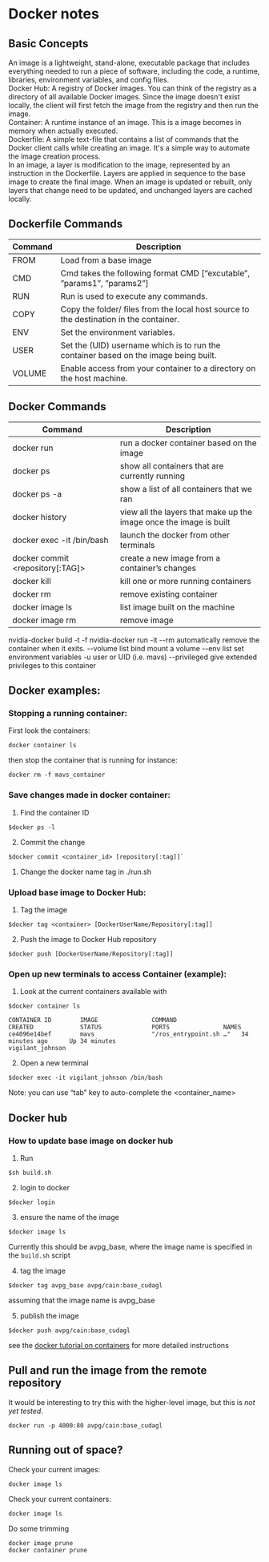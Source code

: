 # Docker notes

## Basic Concepts
An image is a lightweight, stand-alone, executable package that includes everything needed to run a piece of software, including the code, a runtime, libraries, environment variables, and config files.  
Docker Hub: A registry of Docker images. You can think of the registry as a directory of all available Docker images. Since the image doesn't exist locally, the client will first fetch the image from the registry and then run the image.  
Container: A runtime instance of an image. This is a image becomes in memory when actually executed.  
Dockerfile: A simple text-file that contains a list of commands that the Docker client calls while creating an image. It's a simple way to automate the image creation process.  
In an image, a layer is modification to the image, represented by an instruction in the Dockerfile. Layers are applied in sequence to the base image to create the final image. When an image is updated or rebuilt, only layers that change need to be updated, and unchanged layers are cached locally.  

## Dockerfile Commands
Command | Description
--- | ---
FROM | Load from a base image
CMD | Cmd takes the following format CMD [“excutable”, ”params1”, ”params2”]
RUN | Run is used to execute any commands.
COPY | Copy the folder/ files from the local host source to the destination in the container.
ENV	| Set the environment variables.
USER | Set the (UID) username which is to run the container based on the image being built.
VOLUME | Enable access from your container to a directory on the host machine.

## Docker Commands
Command | Description
--- | ---
docker run <image> | run a docker container based on the image
docker ps | show all containers that are currently running
docker ps -a | show a list of all containers that we ran
docker history <image> | view all the layers that make up the image once the image is built
docker exec -it <container> /bin/bash | launch the docker from other terminals
docker commit <container> <repository[:TAG]> | create a new image from a container’s changes
docker kill <container> | kill one or more running containers
docker rm <container> | remove existing container
docker image ls | list image built on the machine
docker image rm <container> | remove image

nvidia-docker build -t <container> -f <Dockerfile>
nvidia-docker run
-it
--rm 		automatically remove the container when it exits.
--volume list	bind mount a volume
--env list		set environment variables
-u		user or UID (i.e. mavs)
--privileged	give extended privileges to this container

## Docker examples:

### Stopping a running container:
First look the containers:
```
docker container ls
```
then stop the container that is running for instance:
```
docker rm -f mavs_container
```

### Save changes made in docker container:
1. Find the container ID  
```
$docker ps -l
```
2. Commit the change
```
$docker commit <container_id> [repository[:tag]]`
```
1. Change the docker name tag in ./run.sh  

### Upload base image to Docker Hub:
1. Tag the image
```
$docker tag <container> [DockerUserName/Repository[:tag]]
```
2. Push the image to Docker Hub repository
```
$docker push [DockerUserName/Repository[:tag]]
```

### Open up new terminals to access Container (example):
1. Look at the current containers available with
```
$docker container ls
```
```
CONTAINER ID        IMAGE               COMMAND                  CREATED             STATUS              PORTS               NAMES
ce4096e14bef        mavs                "/ros_entrypoint.sh …"   34 minutes ago      Up 34 minutes                           vigilant_johnson
```
2. Open a new terminal
```
$docker exec -it vigilant_johnson /bin/bash
```
Note: you can use “tab” key to auto-complete the <container_name>


## Docker hub

### How to update base image on docker hub
1. Run
```
$sh build.sh
```
2. login to docker
```
$docker login
```
3. ensure the name of the image
```
$docker image ls
```
Currently this should be avpg_base, where the image name is specified in the `build.sh` script

4. tag the image
```
$docker tag avpg_base avpg/cain:base_cudagl
```
assuming that the image name is avpg_base

5. publish the image
```
$docker push avpg/cain:base_cudagl
```
see the [docker tutorial on containers](https://docs.docker.com/get-started/part2/#build-the-app) for more detailed instructions

## Pull and run the image from the remote repository
It would be interesting to try this with the higher-level image, but this is *not yet tested*.
```
docker run -p 4000:80 avpg/cain:base_cudagl
```

## Running out of space?
Check your current images:
```
docker image ls
```

Check your current containers:
```
docker image ls
```

Do some trimming
```
docker image prune
docker container prune
```
